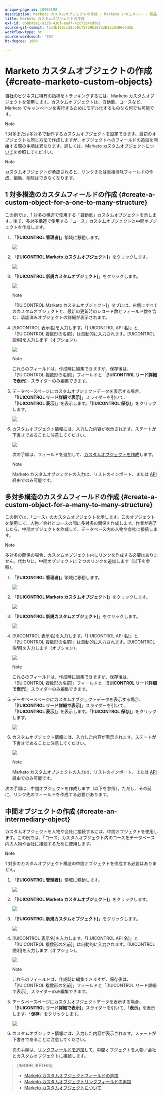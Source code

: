 ```yaml
---
unique-page-id: 10093192
description: Marketo カスタムオブジェクトの作成 - Marketo ドキュメント - 製品ドキュメント
title: Marketo カスタムオブジェクトの作成
exl-id: d68b41e1-a12b-436f-aad7-42c7264cd901
source-git-commit: 4a33b192cc22550c75769b383e261ac0a86e7ddb
workflow-type: ht
source-wordcount: '704'
ht-degree: 100%

---
```


# Marketo カスタムオブジェクトの作成 {#create-marketo-custom-objects}

自社のビジネスに特有の指標をトラッキングするには、Marketo カスタムオブジェクトを使用します。カスタムオブジェクトは、自動車、コースなど、Marketo でキャンペーンを実行するためにモデル化するものなら何でも可能です。

>[!NOTE]
>
>1 対多または多対多で動作するカスタムオブジェクトを設定できます。最初のオブジェクトも同じ方法で作成しますが、オブジェクトへのフィールドの追加を開始する際の手順は異なります。詳しくは、[Marketo カスタムオブジェクトについて](/help/marketo/product-docs/administration/marketo-custom-objects/understanding-marketo-custom-objects.md)を参照してください。

>[!NOTE]
>
>カスタムオブジェクトが承認されると、リンクまたは重複排除フィールドの作成、編集、削除はできなくなります。

## 1 対多構造のカスタムフィールドの作成 {#create-a-custom-object-for-a-one-to-many-structure}

この例では、1 対多の構造で使用する「自動車」カスタムオブジェクトを示します。後で、多対多構造で使用する「コース」カスタムオブジェクトと中間オブジェクトを作成します。

1. 「**[!UICONTROL 管理者]**」領域に移動します。

   ![](assets/create-marketo-custom-objects-1.png)

1. 「**[!UICONTROL Marketo カスタムオブジェクト]**」をクリックします。

   ![](assets/create-marketo-custom-objects-2.png)

1. 「**[!UICONTROL 新規カスタムオブジェクト]**」をクリックします。

   ![](assets/create-marketo-custom-objects-3.png)

   >[!NOTE]
   >
   >「[!UICONTROL Marketo カスタムオブジェクト]」タブには、右側にすべてのカスタムオブジェクトと、最新の更新時のレコード数とフィールド数を含む、承認済みオブジェクトの詳細が表示されます。

1. [!UICONTROL 表示名]を入力します。「[!UICONTROL API 名]」と「[!UICONTROL 複数形の名前]」は自動的に入力されます。[!UICONTROL 説明]を入力します（オプション）。

   ![](assets/create-marketo-custom-objects-4.png)

   >[!NOTE]
   >
   >これらのフィールドは、作成時に編集できますが、保存後は、「[!UICONTROL 複数形の名前]」フィールドと「**[!UICONTROL リード詳細で表示]**」スライダーのみ編集できます。

1. データベースページにカスタムオブジェクトデータを表示する場合、「**[!UICONTROL リード詳細で表示]**」スライダーを引いて、「**[!UICONTROL 表示]**」を表示します。「**[!UICONTROL 保存]**」をクリックします。

   ![](assets/create-marketo-custom-objects-5.png)

1. カスタムオブジェクト情報には、入力した内容が表示されます。ステートが下書きであることに注意してください。

   ![](assets/create-marketo-custom-objects-6.png)

   次の手順は、フィールドを追加して、[カスタムオブジェクトを作成](/help/marketo/product-docs/administration/marketo-custom-objects/add-marketo-custom-object-fields.md)します。

   >[!NOTE]
   >
   >Marketo カスタムオブジェクトの入力は、リストのインポート、または [API](https://developers.marketo.com/documentation/rest/) 経由でのみ可能です。

## 多対多構造のカスタムフィールドの作成 {#create-a-custom-object-for-a-many-to-many-structure}

この例では、「コース」のカスタムオブジェクトを示します。このオブジェクトを使用して、人物／会社とコースの間に多対多の関係を作成します。作業が完了したら、中間オブジェクトを作成して、データベース内の人物や会社に接続します。

>[!NOTE]
>
>多対多の関係の場合、カスタムオブジェクト内にリンクを作成する必要はありません。代わりに、中間オブジェクトに 2 つのリンクを追加します（以下を参照）。

1. 「**[!UICONTROL 管理者]**」領域に移動します。

   ![](assets/create-marketo-custom-objects-7.png)

1. 「**[!UICONTROL Marketo カスタムオブジェクト]**」をクリックします。

   ![](assets/create-marketo-custom-objects-8.png)

1. 「**[!UICONTROL 新規カスタムオブジェクト]**」をクリックします。

   ![](assets/create-marketo-custom-objects-9.png)

1. [!UICONTROL 表示名]を入力します。「[!UICONTROL API 名]」と「[!UICONTROL 複数形の名前]」は自動的に入力されます。[!UICONTROL 説明]を入力します（オプション）。

   ![](assets/create-marketo-custom-objects-10.png)

   >[!NOTE]
   >
   >これらのフィールドは、作成時に編集できますが、保存後は、「[!UICONTROL 複数形の名前]」フィールドと「**[!UICONTROL リード詳細で表示]**」スライダーのみ編集できます。

1. データベースページにカスタムオブジェクトデータを表示する場合、「**[!UICONTROL リード詳細で表示]**」スライダーを引いて、「**[!UICONTROL 表示]**」を表示します。「**[!UICONTROL 保存]**」をクリックします。

   ![](assets/create-marketo-custom-objects-11.png)

1. カスタムオブジェクト情報には、入力した内容が表示されます。ステートが下書きであることに注意してください。

   ![](assets/create-marketo-custom-objects-12.png)

   >[!NOTE]
   >
   >Marketo カスタムオブジェクトの入力は、リストのインポート、または [API](https://developers.marketo.com/documentation/rest/) 経由でのみ可能です。

次の手順は、中間オブジェクトを作成します（以下を参照）。ただし、その前に、リンク先のフィールドを作成する必要があります。

## 中間オブジェクトの作成 {#create-an-intermediary-object}

カスタムオブジェクトを人物や会社に接続するには、中間オブジェクトを使用します。この例では、「コース」カスタムオブジェクト内のコースをデータベース内の人物や会社に接続するために使用します。

>[!NOTE]
>
>1 対多のカスタムオブジェクト構造の中間オブジェクトを作成する必要はありません。

1. 「**[!UICONTROL 管理者]**」領域に移動します。

   ![](assets/create-marketo-custom-objects-13.png)

1. 「**[!UICONTROL Marketo カスタムオブジェクト]**」をクリックします。

   ![](assets/create-marketo-custom-objects-14.png)

1. 「**[!UICONTROL 新規カスタムオブジェクト]**」をクリックします。

   ![](assets/create-marketo-custom-objects-15.png)

1. [!UICONTROL 表示名]を入力します。「[!UICONTROL API 名]」と「[!UICONTROL 複数形の名前]」は自動的に入力されます。[!UICONTROL 説明]を入力します（オプション）。

   ![](assets/create-marketo-custom-objects-16.png)

   >[!NOTE]
   >
   >これらのフィールドは、作成時に編集できますが、保存後は、「[!UICONTROL 複数形の名前]」フィールドと「[!UICONTROL リード詳細で表示]」スライダーのみ編集できます。

1. データベースページにカスタムオブジェクトデータを表示する場合、「**[!UICONTROL リード詳細で表示]**」スライダーを引いて、「**表示**」を表示します。「**保存**」をクリックします。

   ![](assets/create-marketo-custom-objects-17.png)

1. カスタムオブジェクト情報には、入力した内容が表示されます。ステートが下書きであることに注意してください。

   次の手順は、[リンクフィールドを追加](/help/marketo/product-docs/administration/marketo-custom-objects/add-marketo-custom-object-link-fields.md)して、中間オブジェクトを人物／会社とカスタムオブジェクトに接続します。

>[!MORELIKETHIS]
>
>* [Marketo カスタムオブジェクトフィールドの追加](/help/marketo/product-docs/administration/marketo-custom-objects/add-marketo-custom-object-fields.md)
>* [Marketo カスタムオブジェクトリンクフィールドの追加](/help/marketo/product-docs/administration/marketo-custom-objects/add-marketo-custom-object-link-fields.md)
>* [Marketo カスタムオブジェクトについて](/help/marketo/product-docs/administration/marketo-custom-objects/understanding-marketo-custom-objects.md)
